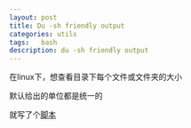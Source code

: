 ```yaml
---
layout: post
title: Du -sh friendly output
categories: utils
tags:	bash
description: du -sh friendly output
---
```


在linux下，想查看目录下每个文件或文件夹的大小

默认给出的单位都是统一的

就写了个[脚本](https://github.com/blockme/notes/blob/master/utils/dus.sh)


